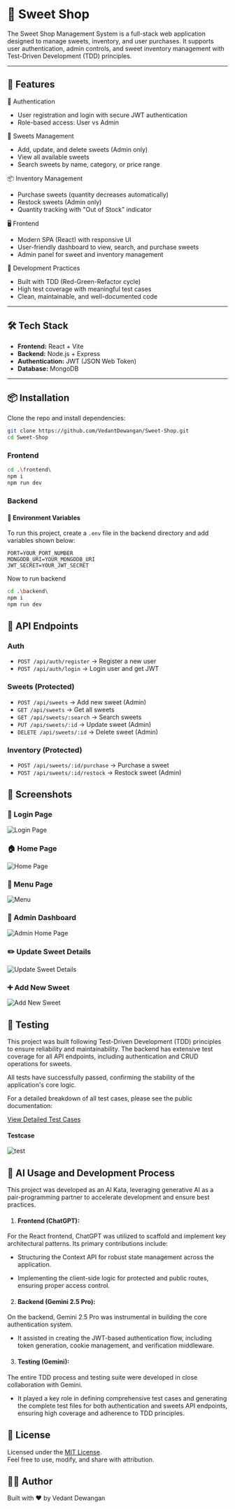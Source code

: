 # 🍬 Sweet Shop

The Sweet Shop Management System is a full-stack web application designed to manage sweets, inventory, and user purchases. It supports user authentication, admin controls, and sweet inventory management with Test-Driven Development (TDD) principles.

---

## 🚀 Features

👤 Authentication
- User registration and login with secure JWT authentication
- Role-based access: User vs Admin

🍭 Sweets Management
- Add, update, and delete sweets (Admin only)
- View all available sweets
- Search sweets by name, category, or price range

📦 Inventory Management
- Purchase sweets (quantity decreases automatically)
- Restock sweets (Admin only)
- Quantity tracking with "Out of Stock" indicator

🖥️ Frontend
- Modern SPA (React) with responsive UI
- User-friendly dashboard to view, search, and purchase sweets
- Admin panel for sweet and inventory management

🧪 Development Practices
- Built with TDD (Red-Green-Refactor cycle)
- High test coverage with meaningful test cases
- Clean, maintainable, and well-documented code

---

## 🛠️ Tech Stack

- **Frontend:** React + Vite
- **Backend:** Node.js + Express 
- **Authentication:** JWT (JSON Web Token)
- **Database:** MongoDB

---

## 📦 Installation

Clone the repo and install dependencies:

```bash
git clone https://github.com/VedantDewangan/Sweet-Shop.git
cd Sweet-Shop
```

### Frontend
```bash
cd .\frontend\
npm i
npm run dev
```

### Backend

#### 🔐 Environment Variables

To run this project, create a `.env` file in the backend directory and add variables shown below:

```env
PORT=YOUR_PORT_NUMBER
MONGODB_URI=YOUR_MONGODB_URI
JWT_SECRET=YOUR_JWT_SECRET
```

Now to run backend

```bash
cd .\backend\
npm i
npm run dev
```

## 🔐 API Endpoints

### Auth
- ``` POST /api/auth/register ``` → Register a new user
- ``` POST /api/auth/login ``` → Login user and get JWT

### Sweets (Protected)
- ``` POST /api/sweets ``` → Add new sweet (Admin)
- ``` GET /api/sweets ``` → Get all sweets
- ``` GET /api/sweets/:search ``` → Search sweets
- ``` PUT /api/sweets/:id ``` → Update sweet (Admin)
- ``` DELETE /api/sweets/:id ``` → Delete sweet (Admin)

### Inventory (Protected)
- ``` POST /api/sweets/:id/purchase ``` → Purchase a sweet
- ``` POST /api/sweets/:id/restock ``` → Restock sweet (Admin)

## 📸 Screenshots

### 🔑 Login Page  
![Login Page](https://github.com/VedantDewangan/Sweet-Shop/raw/main/1_LoginPage.png)

### 🏠 Home Page  
![Home Page](https://github.com/VedantDewangan/Sweet-Shop/raw/main/2_HomePage.png)

### 🍭 Menu Page  
![Menu](https://github.com/VedantDewangan/Sweet-Shop/raw/main/3_Menu.png)

### 🛒 Admin Dashboard  
![Admin Home Page](https://github.com/VedantDewangan/Sweet-Shop/raw/main/4_AdminHomePage.png)

### ✏️ Update Sweet Details  
![Update Sweet Details](https://github.com/VedantDewangan/Sweet-Shop/raw/main/5_Update%20Sweet%20details.png)

### ➕ Add New Sweet  
![Add New Sweet](https://github.com/VedantDewangan/Sweet-Shop/raw/main/6_AddNewSweet.png)

## 🧪 Testing

This project was built following Test-Driven Development (TDD) principles to ensure reliability and maintainability. The backend has extensive test coverage for all API endpoints, including authentication and CRUD operations for sweets.

All tests have successfully passed, confirming the stability of the application's core logic.

For a detailed breakdown of all test cases, please see the public documentation:

[View Detailed Test Cases](https://docs.google.com/document/d/1j5LB7cIASSESlG4oVnNT4HI2rvqRtMXPeAvs2rIbFLk/edit?tab=t.0)

#### Testcase  
![test](https://github.com/VedantDewangan/Sweet-Shop/raw/main/7_test.png)

## 🤖 AI Usage and Development Process

This project was developed as an AI Kata, leveraging generative AI as a pair-programming partner to accelerate development and ensure best practices.

1. #### Frontend (ChatGPT): 
For the React frontend, ChatGPT was utilized to scaffold and implement key architectural patterns. Its primary contributions include:

- Structuring the Context API for robust state management across the application.

- Implementing the client-side logic for protected and public routes, ensuring proper access control.

2. #### Backend (Gemini 2.5 Pro): 
On the backend, Gemini 2.5 Pro was instrumental in building the core authentication system.

- It assisted in creating the JWT-based authentication flow, including token generation, cookie management, and verification middleware.

3. #### Testing (Gemini): 
The entire TDD process and testing suite were developed in close collaboration with Gemini.

- It played a key role in defining comprehensive test cases and generating the complete test files for both authentication and sweets API endpoints, ensuring high coverage and adherence to TDD principles.

## 📄 License

Licensed under the [MIT License](LICENSE).  
Feel free to use, modify, and share with attribution.

## 👨‍💻 Author
Built with ❤️ by Vedant Dewangan
